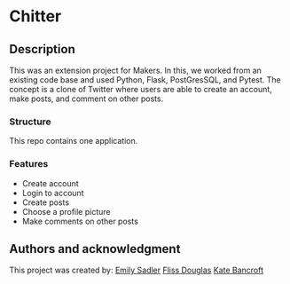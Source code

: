 # Chitter

## Description

This was an extension project for Makers. In this, we worked from an existing code base and used Python, Flask, PostGresSQL, and Pytest. The concept is a clone of Twitter where users are able to create an account, make posts, and comment on other posts.

### Structure

This repo contains one application.

### Features

- Create account
- Login to account
- Create posts
- Choose a profile picture
- Make comments on other posts

## Authors and acknowledgment

This project was created by:
[Emily Sadler](https://github.com/EmiSadler)
[Fliss Douglas](https://github.com/flissd1795)
[Kate Bancroft](https://github.com/ki-22)


